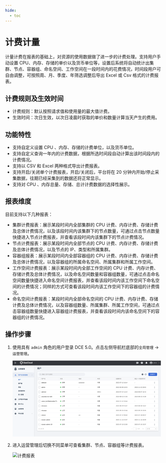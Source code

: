 ```yaml
---
hide:
  - toc
---
```


# 计费计量

计量计费在报表的基础上，对资源的使用数据做了进一步的计费处理。支持用户手动设置 CPU、内存、存储的单价以及货币单位等，设置后系统将自动统计出集群、节点、容器组、命名空间、工作空间在一段时间内的花费情况，时间段用户可自由调整，可按照周、月、季度、年筛选调整后导出 Excel 或 Csv 格式的计费报表。

## 计费规则及生效时间

- 计费规则：默认按照请求值和使用量的最大值计费。
- 生效时间：次日生效，以次日凌晨时获取的单价和数量计算当天产生的费用。

## 功能特性

- 支持自定义设置 CPU 、内存、存储的计费单位，以及货币单位。
- 支持自定义查询一年内的计费数据，根据所选时间段自动计算出该时间段内的计费情况。
- 支持以 CSV 和 Excel 两种格式导出计费报表。
- 支持开启/关闭单个计费报表，开启/关闭后，平台将在 20 分钟内开始/停止采集数据，往期已经采集到的数据还将正常显示。
- 支持对 CPU 、内存总量、存储、总计计费数据的选择性展示。

## 报表维度

目前支持以下几种报表：

- 集群计费报表：展示某段时间内全部集群的 CPU 计费、内存计费、存储计费及总体计费情况，以及该段时间内该集群下的节点数量，可通过点击节点数量快捷进入节点计费报表，并查看该段时间内该集群下的节点计费情况。
- 节点计费报表：展示某段时间内全部节点的 CPU 计费、内存计费、存储计费及总体计费情况，以及节点的 IP、类型和所属集群。
- 容器组报表：展示某段时间内全部容器组的 CPU 计费、内存计费、存储计费及总体计费情况，以及容器组的所属命名空间、所属集群和所属工作空间。
- 工作空间计费报表：展示某段时间内全部工作空间的 CPU 计费、内存计费、存储计费及总体计费情况，以及命名空间数量和容器组数量，可通过点击命名空间数量快捷进入命名空间计费报表，并查看该段时间内该工作空间下命名空间的计费情况；同样的方式可查看该段时间内该工作空间下的容器组的计费情况。
- 命名空间计费报表：某段时间内全部命名空间的 CPU 计费、内存计费、存储计费及总体计费情况，以及容器组数量、所属集群、所属工作空间，可通过点击容器组数量快捷进入容器组计费报表，并查看该段时间内该命名空间下的容器组的计费情况。

## 操作步骤

1. 使用具有 `admin` 角色的用户登录 DCE 5.0。点击左侧导航栏底部的`全局管理` -> `运营管理`。

    ![报表管理](../../images/gmagpiereport.png)
   
2. 进入运营管理后切换不同菜单可查看集群、节点、容器组等计费报表。

    ![计费报表](https://docs.daocloud.io/daocloud-docs-images/docs/zh/docs/ghippo/images/billing.png)
